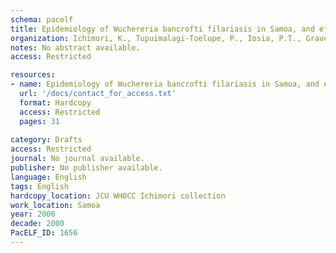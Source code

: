 ```yaml
---
schema: pacelf
title: Epidemiology of Wuchereria bancrofti filariasis in Samoa, and effect of 5 years mass drug administration 1993-1997
organization: Ichimori, K., Tupuimalagi-Toelupe, P., Iosia, P.T., Graves, P.
notes: No abstract available.
access: Restricted

resources:
- name: Epidemiology of Wuchereria bancrofti filariasis in Samoa, and effect of 5 years mass drug administration 1993-1997
  url: '/docs/contact_for_access.txt'
  format: Hardcopy
  access: Restricted
  pages: 31
 
category: Drafts
access: Restricted
journal: No journal available.
publisher: No publisher available. 
language: English 
tags: English 
hardcopy_location: JCU WHOCC Ichimori collection
work_location: Samoa
year: 2006
decade: 2000
PacELF_ID: 1656
---
```

